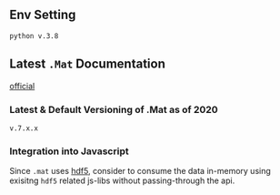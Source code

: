 ## Env Setting
`python v.3.8`

## Latest `.Mat` Documentation

[official](https://www.mathworks.com/help/matlab/import_export/mat-file-versions.html?searchHighlight=.mat&s_tid=doc_srchtitle)

### Latest & Default Versioning of .Mat as of 2020 
`v.7.x.x`

### Integration into Javascript 
Since `.mat` uses [hdf5](https://portal.hdfgroup.org/display/HDF5/HDF5), consider to consume the data in-memory using exisitng `hdf5` related js-libs without passing-through the api.
